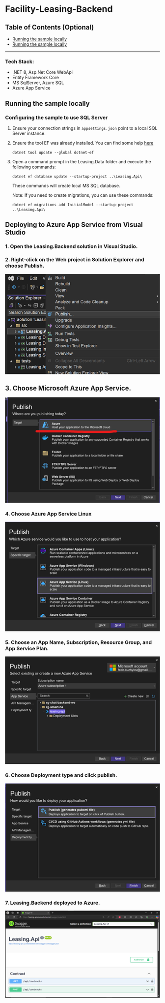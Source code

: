 # Facility-Leasing-Backend

## Table of Contents (Optional)
- [Running the sample locally](#running-the-sample-locally)
- [Running the sample locally](#Running-the-sample-locally)

---

### Tech Stack:
- .NET 8, Asp.Net Core WebApi
-  Entity Framework Core
- MS SqlServer, Azure SQL
- Azure App Service

## Running the sample locally

### Configuring the sample to use SQL Server

1. Ensure your connection strings in `appsettings.json` point to a local SQL Server instance.
1. Ensure the tool EF was already installed. You can find some help [here](https://docs.microsoft.com/ef/core/miscellaneous/cli/dotnet)

    ```
    dotnet tool update --global dotnet-ef
    ```

1. Open a command prompt in the Leasing.Data folder and execute the following commands:

    ```    dotnet restore
    dotnet ef database update --startup-project ..\Leasing.Api\ 
    ```

    These commands will create local MS SQL database.

    Note: If you need to create migrations, you can use these commands:

    ```    -- create migration (from Leasing.Data folder CLI)
    dotnet ef migrations add InitialModel --startup-project ..\Leasing.Api\
    ```

## Deploying to Azure App Service from Visual Studio

### 1. Open the Leasing.Backend solution in Visual Studio.

### 2. Right-click on the Web project in Solution Explorer and choose Publish.

![Leasing.Backend how to publish app to azure](img/img1.png)

## 3. Choose Microsoft Azure App Service.

![Leasing.Backend how to publish app to azure](/img/img3.png)

### 4. Choose Azure App Service Linux 

![Leasing.Backend how to publish app to azure](img/Choose-Azure-App-Service-Linux-Plan.png)

### 5. Choose an App Name, Subscription, Resource Group, and App Service Plan.

![Leasing.Backend how to publish app to azure](img/Choose-App-Service-WebApp.png)

### 6. Choose Deployment type and click publish.

![Leasing.Backend how to publish app to azure](img/Deploy-Type-PublishProfile.png)

### 7. Leasing.Backend deployed to Azure.

![Leasing.Backend how to publish app to azure](img/Leasing-Api-Deployed.png)
